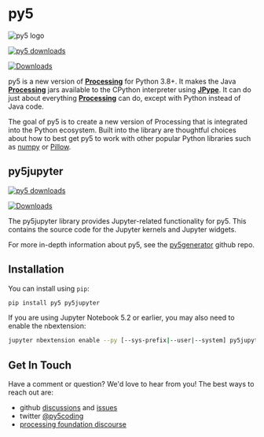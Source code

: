 # py5

![py5 logo](https://py5.ixora.io/_static/logo.png)

[![py5 downloads](https://pepy.tech/badge/py5/month)](https://pepy.tech/project/py5)

[![Downloads](https://pepy.tech/badge/py5/week)](https://pepy.tech/project/py5)

py5 is a new version of [**Processing**][processing] for Python 3.8+. It makes the Java [**Processing**][processing] jars available to the CPython interpreter using [**JPype**][jpype]. It can do just about everything [**Processing**][processing] can do, except with Python instead of Java code.

The goal of py5 is to create a new version of Processing that is integrated into the Python ecosystem. Built into the library are thoughtful choices about how to best get py5 to work with other popular Python libraries such as [numpy](https://www.numpy.org/) or [Pillow](https://python-pillow.org/).

## py5jupyter

[![py5 downloads](https://pepy.tech/badge/py5jupyter/month)](https://pepy.tech/project/py5jupyter)

[![Downloads](https://pepy.tech/badge/py5jupyter/week)](https://pepy.tech/project/py5jupyter)

The py5jupyter library provides Jupyter-related functionality for py5. This contains the source code for the Jupyter kernels and Jupyter widgets.

For more in-depth information about py5, see the [py5generator][py5_generator_repo] github repo.

## Installation

You can install using `pip`:

```bash
pip install py5 py5jupyter
```

If you are using Jupyter Notebook 5.2 or earlier, you may also need to enable
the nbextension:

```bash
jupyter nbextension enable --py [--sys-prefix|--user|--system] py5jupyter
```

## Get In Touch

Have a comment or question? We'd love to hear from you! The best ways to reach out are:

* github [discussions](https://github.com/hx2A/py5generator/discussions) and [issues](https://github.com/hx2A/py5generator/issues)
* twitter [@py5coding](https://twitter.com/py5coding)
* [processing foundation discourse](https://discourse.processing.org/)

[py5_generator_repo]: https://github.com/hx2A/py5generator
[processing]: https://github.com/processing/processing4
[jpype]: https://github.com/jpype-project/jpype
